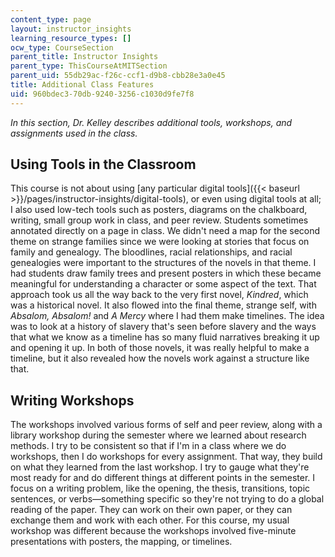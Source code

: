 ```yaml
---
content_type: page
layout: instructor_insights
learning_resource_types: []
ocw_type: CourseSection
parent_title: Instructor Insights
parent_type: ThisCourseAtMITSection
parent_uid: 55db29ac-f26c-ccf1-d9b8-cbb28e3a0e45
title: Additional Class Features
uid: 960bdec3-70db-9240-3256-c1030d9fe7f8
---
```


_In this section, Dr. Kelley describes additional tools, workshops, and assignments used in the class._

Using Tools in the Classroom
----------------------------

This course is not about using [any particular digital tools]({{< baseurl >}}/pages/instructor-insights/digital-tools), or even using digital tools at all; I also used low-tech tools such as posters, diagrams on the chalkboard, writing, small group work in class, and peer review. Students sometimes annotated directly on a page in class. We didn't need a map for the second theme on strange families since we were looking at stories that focus on family and genealogy. The bloodlines, racial relationships, and racial genealogies were important to the structures of the novels in that theme. I had students draw family trees and present posters in which these became meaningful for understanding a character or some aspect of the text. That approach took us all the way back to the very first novel, _Kindred_, which was a historical novel. It also flowed into the final theme, strange self, with _Absalom, Absalom!_ and _A Mercy_ where I had them make timelines. The idea was to look at a history of slavery that's seen before slavery and the ways that what we know as a timeline has so many fluid narratives breaking it up and opening it up. In both of those novels, it was really helpful to make a timeline, but it also revealed how the novels work against a structure like that.

Writing Workshops
-----------------

The workshops involved various forms of self and peer review, along with a library workshop during the semester where we learned about research methods. I try to be consistent so that if I'm in a class where we do workshops, then I do workshops for every assignment. That way, they build on what they learned from the last workshop. I try to gauge what they're most ready for and do different things at different points in the semester. I focus on a writing problem, like the opening, the thesis, transitions, topic sentences, or verbs—something specific so they're not trying to do a global reading of the paper. They can work on their own paper, or they can exchange them and work with each other. For this course, my usual workshop was different because the workshops involved five-minute presentations with posters, the mapping, or timelines.